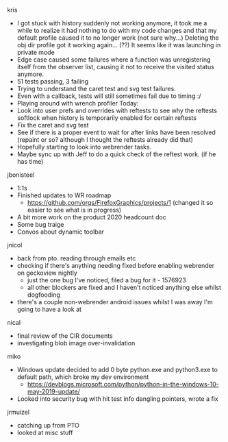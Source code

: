 kris
  * I got stuck with history suddenly not working anymore, it took me a while to realize it had nothing to do with my code changes and that my default profile caused it to no longer work (not sure why...)
  Deleting the obj dir profile got it working again... (??) It seems like it was launching in private mode
  * Edge case caused some failures where a function was unregistering itself from the observer list, causing it not to receive the visited status anymore.
  * 51 tests passing, 3 failing
  * Trying to understand the caret test and svg test failures.
  * Even with a callback, tests will still sometimes fail due to timing :/
  * Playing around with wrench profiler
Today:
  * Look into user prefs and overrides with reftests to see why the reftests softlock when history is temporarily enabled for certain reftests
  * Fix the caret and svg test
  * See if there is a proper event to wait for after links have been resolved (repaint or so? although I thought the reftests already did that)
  * Hopefully starting to look into webrender tasks.
  * Maybe sync up with Jeff to do a quick check of the reftest work. (if he has time)


jbonisteel
  * 1:1s
  * Finished updates to WR roadmap
    * https://github.com/orgs/FirefoxGraphics/projects/1 (changed it so easier to see what is in progress)
  * A bit more work on the product 2020 headcount doc
  * Some bug traige 
  * Convos about dynamic toolbar

jnicol
  * back from pto. reading through emails etc
  * checking if there's anything needing fixed before enabling webrender on geckoview nightly
    * just the one bug I've noticed, filed a bug for it - 1576923
    * all other blockers are fixed and I haven't noticed anything else whilst dogfooding
  * there's a couple non-webrender android issues whilst I was away I'm going to have a look at

nical
  * final review of the CIR documents
  * investigating blob image over-invalidation

miko
  * Windows update decided to add 0 byte python.exe and python3.exe to default path, which broke my dev environment
    * https://devblogs.microsoft.com/python/python-in-the-windows-10-may-2019-update/
  * Looked into security bug with hit test info dangling pointers, wrote a fix

jrmuizel
  * catching up from PTO
  * looked at misc stuff

